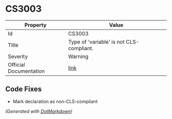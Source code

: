 # CS3003

| Property               | Value                                                                                             |
| ---------------------- | ------------------------------------------------------------------------------------------------- |
| Id                     | CS3003                                                                                            |
| Title                  | Type of 'variable' is not CLS\-compliant\.                                                        |
| Severity               | Warning                                                                                           |
| Official Documentation | [link](http://docs.microsoft.com/cs-cz/dotnet/csharp/language-reference/compiler-messages/cs3003) |

## Code Fixes

* Mark declaration as non\-CLS\-compliant

*\(Generated with [DotMarkdown](http://github.com/JosefPihrt/DotMarkdown)\)*